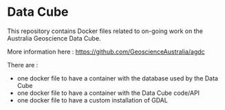 # Data Cube

This repository contains Docker files related to on-going work on the Australia Geoscience Data Cube.

More information here : https://github.com/GeoscienceAustralia/agdc

There are :
- one docker file to have a container with the database used by the Data Cube
- one docker file to have a container with the Data Cube code/API
- one docker file to have a custom installation of GDAL
